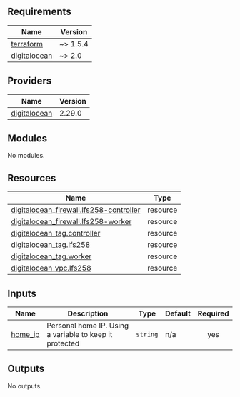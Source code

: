 <!-- BEGIN_TF_DOCS -->
## Requirements

| Name | Version |
|------|---------|
| <a name="requirement_terraform"></a> [terraform](#requirement\_terraform) | ~> 1.5.4 |
| <a name="requirement_digitalocean"></a> [digitalocean](#requirement\_digitalocean) | ~> 2.0 |

## Providers

| Name | Version |
|------|---------|
| <a name="provider_digitalocean"></a> [digitalocean](#provider\_digitalocean) | 2.29.0 |

## Modules

No modules.

## Resources

| Name | Type |
|------|------|
| [digitalocean_firewall.lfs258-controller](https://registry.terraform.io/providers/digitalocean/digitalocean/latest/docs/resources/firewall) | resource |
| [digitalocean_firewall.lfs258-worker](https://registry.terraform.io/providers/digitalocean/digitalocean/latest/docs/resources/firewall) | resource |
| [digitalocean_tag.controller](https://registry.terraform.io/providers/digitalocean/digitalocean/latest/docs/resources/tag) | resource |
| [digitalocean_tag.lfs258](https://registry.terraform.io/providers/digitalocean/digitalocean/latest/docs/resources/tag) | resource |
| [digitalocean_tag.worker](https://registry.terraform.io/providers/digitalocean/digitalocean/latest/docs/resources/tag) | resource |
| [digitalocean_vpc.lfs258](https://registry.terraform.io/providers/digitalocean/digitalocean/latest/docs/resources/vpc) | resource |

## Inputs

| Name | Description | Type | Default | Required |
|------|-------------|------|---------|:--------:|
| <a name="input_home_ip"></a> [home\_ip](#input\_home\_ip) | Personal home IP. Using a variable to keep it protected | `string` | n/a | yes |

## Outputs

No outputs.
<!-- END_TF_DOCS -->
